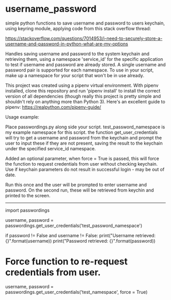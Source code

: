 # username_password
simple python functions to save username and password to users keychain, using keyring module, applying code from this stack overflow thread:

https://stackoverflow.com/questions/7014953/i-need-to-securely-store-a-username-and-password-in-python-what-are-my-options

Handles saving username and password to the system keychain and retrieving them, using a namespace 'service_id' for the specific application to test if username and password are already stored. A single username and password pair is supported for each namespace. To use in your script, make up a namespace for your script that won't be in use already.

This project was created using a pipenv virtual environment. With pipenv installed, clone this repository and run 'pipenv install' to install the correct version of all dependencies (though really this project is pretty simple and shouldn't rely on anything more than Python 3). Here's an excellent guide to pipenv: https://realpython.com/pipenv-guide/

Usage example:

Place passwordings.py along side your script. test_password_namespace is my example namespace for this script. the function get_user_credentials will try to get a username and password from the keychain and prompt the user to input these if they are not present, saving the result to the keychain under the specified service_id namespace.

Added an optional parameter, when force = True is passed, this will force the function to request credentials from user without checking keychain. Use if keychain parameters do not result in successful login - may be out of date.

Run this once and the user will be prompted to enter username and password. On the second run, these will be retrieved from keychin and printed to the screen.

----


import passwordings

username, password = passwordings.get_user_credentials('test_password_namespace')

if password != False and username != False:
    print("Username retrieved: {}".format(username))
    print("Password retrieved: {}".format(password))

# Force function to re-request credentials from user.
  username, password = passwordings.get_user_credentials('test_namespace', force = True)
